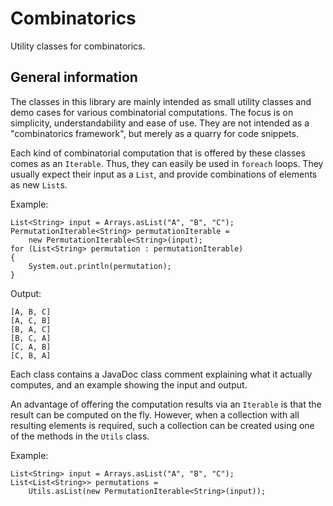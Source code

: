 Combinatorics
===============

Utility classes for combinatorics.

General information
-------------------

The classes in this library are mainly intended as small utility
classes and demo cases for various combinatorial computations.
The focus is on simplicity, understandability and ease of use.
They are not intended as a "combinatorics framework", but merely
as a quarry for code snippets.

Each kind of combinatorial computation that is offered by these
classes comes as an `Iterable`. Thus, they can easily be used in 
`foreach` loops. They usually expect their input as a `List`,
and provide combinations of elements as new `List`s.

Example:
```
List<String> input = Arrays.asList("A", "B", "C");
PermutationIterable<String> permutationIterable = 
    new PermutationIterable<String>(input);
for (List<String> permutation : permutationIterable)
{
    System.out.println(permutation);
}
```

Output:
```
[A, B, C]
[A, C, B]
[B, A, C]
[B, C, A]
[C, A, B]
[C, B, A]
```

Each class contains a JavaDoc class comment explaining what
it actually computes, and an example showing the input 
and output. 

An advantage of offering the computation results via an
`Iterable` is that the result can be computed on the
fly. However, when a collection with all resulting elements
is required, such a collection can be created using one
of the methods in the `Utils` class. 

Example:
```
List<String> input = Arrays.asList("A", "B", "C");
List<List<String>> permutations =
    Utils.asList(new PermutationIterable<String>(input));
```
